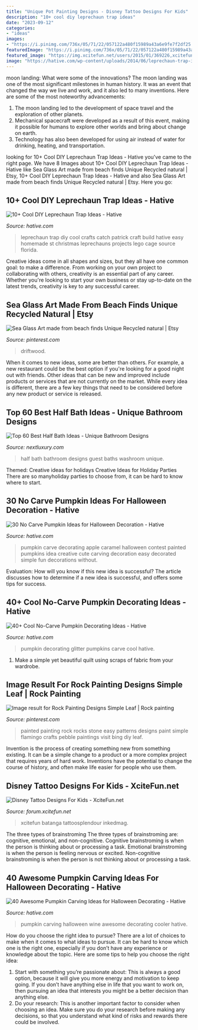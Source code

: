 ```yaml
---
title: "Unique Pot Painting Designs - Disney Tattoo Designs For Kids"
description: "10+ cool diy leprechaun trap ideas"
date: "2023-09-12"
categories:
- "ideas"
images:
- "https://i.pinimg.com/736x/05/71/22/057122a480f15989a43a6e9fe7f2df25.jpg"
featuredImage: "https://i.pinimg.com/736x/05/71/22/057122a480f15989a43a6e9fe7f2df25.jpg"
featured_image: "https://img.xcitefun.net/users/2015/01/369226,xcitefun-disney-tattoo-1.jpg"
image: "https://hative.com/wp-content/uploads/2014/06/leprechaun-trap-ideas/11-leprechaun-trap-ideas.jpg"
---
```



moon landing: What were some of the innovations?
The moon landing was one of the most significant milestones in human history. It was an event that changed the way we live and work, and it also led to many inventions. Here are some of the most noteworthy advancements: 
1) The moon landing led to the development of space travel and the exploration of other planets. 
2) Mechanical spacecraft were developed as a result of this event, making it possible for humans to explore other worlds and bring about change on earth. 
3) Technology has also been developed for using air instead of water for drinking, heating, and transportation.

	

		
looking for 10+ Cool DIY Leprechaun Trap Ideas - Hative you've came to the right page. We have 8 Images about 10+ Cool DIY Leprechaun Trap Ideas - Hative like Sea Glass Art made from beach finds Unique Recycled natural | Etsy, 10+ Cool DIY Leprechaun Trap Ideas - Hative and also Sea Glass Art made from beach finds Unique Recycled natural | Etsy. Here you go:
		
    
## 10+ Cool DIY Leprechaun Trap Ideas - Hative

<img loading=lazy src="https://hative.com/wp-content/uploads/2014/06/leprechaun-trap-ideas/11-leprechaun-trap-ideas.jpg" onerror="this.onerror=null;this.src='https://tse4.mm.bing.net/th?id=OIP.3JO5kcPcS9iL2H4T1Aj_ngHaJ4&amp;pid=15.1';" alt="10+ Cool DIY Leprechaun Trap Ideas - Hative">

_Source: hative.com_

>leprechaun trap diy cool crafts catch patrick craft build hative easy homemade st christmas leprechauns projects lego cage source florida. 

	

Creative ideas come in all shapes and sizes, but they all have one common goal: to make a difference. From working on your own project to collaborating with others, creativity is an essential part of any career. Whether you're looking to start your own business or stay up-to-date on the latest trends, creativity is key to any successful career.

    
## Sea Glass Art Made From Beach Finds Unique Recycled Natural | Etsy

<img loading=lazy src="https://i.pinimg.com/736x/45/3a/6b/453a6b2a06afe73a238972116ce75163.jpg" onerror="this.onerror=null;this.src='https://tse3.mm.bing.net/th?id=OIP.EpsH2ZK8oJOfDjLuMKwq4AHaJ6&amp;pid=15.1';" alt="Sea Glass Art made from beach finds Unique Recycled natural | Etsy">

_Source: pinterest.com_

>driftwood. 

	

When it comes to new ideas, some are better than others. For example, a new restaurant could be the best option if you're looking for a good night out with friends. Other ideas that can be new and improved include products or services that are not currently on the market. While every idea is different, there are a few key things that need to be considered before any new product or service is released.

    
## Top 60 Best Half Bath Ideas - Unique Bathroom Designs

<img loading=lazy src="http://nextluxury.com/wp-content/uploads/half-bath-ideas-1.jpg" onerror="this.onerror=null;this.src='https://tse2.mm.bing.net/th?id=OIP.qHvbEWZjFINKYSdQoqpyVgAAAA&amp;pid=15.1';" alt="Top 60 Best Half Bath Ideas - Unique Bathroom Designs">

_Source: nextluxury.com_

>half bath bathroom designs guest baths washroom unique. 

	

Themed: Creative ideas for holidays
Creative Ideas for Holiday Parties
There are so manyholiday parties to choose from, it can be hard to know where to start.

    
## 30 No Carve Pumpkin Ideas For Halloween Decoration - Hative

<img loading=lazy src="https://hative.com/wp-content/uploads/2014/10/no-carve-pumpkin-ideas/4-caramel-apple.jpg" onerror="this.onerror=null;this.src='https://tse4.mm.bing.net/th?id=OIP.ZVifJVHUjIqDMw6u-qCJdAHaJ4&amp;pid=15.1';" alt="30 No Carve Pumpkin Ideas for Halloween Decoration - Hative">

_Source: hative.com_

>pumpkin carve decorating apple caramel halloween contest painted pumpkins idea creative cute carving decoration easy decorated simple fun decorations without. 

	

Evaluation: How will you know if this new idea is successful?
The article discusses how to determine if a new idea is successful, and offers some tips for success.

    
## 40+ Cool No-Carve Pumpkin Decorating Ideas - Hative

<img loading=lazy src="http://hative.com/wp-content/uploads/2016/09/no-carve-pumpkin-decorating/27-no-carve-pumpkin-decorating-ideas.jpg" onerror="this.onerror=null;this.src='https://tse1.mm.bing.net/th?id=OIP.6C2NZcdZOeOgxUcYliZvcwHaJ3&amp;pid=15.1';" alt="40+ Cool No-Carve Pumpkin Decorating Ideas - Hative">

_Source: hative.com_

>pumpkin decorating glitter pumpkins carve cool hative. 

	

1. Make a simple yet beautiful quilt using scraps of fabric from your wardrobe.

    
## Image Result For Rock Painting Designs Simple Leaf | Rock Painting

<img loading=lazy src="https://i.pinimg.com/736x/05/71/22/057122a480f15989a43a6e9fe7f2df25.jpg" onerror="this.onerror=null;this.src='https://tse3.mm.bing.net/th?id=OIP.DKBZeEkKGkYywM_hGinFwwHaLY&amp;pid=15.1';" alt="Image result for Rock Painting Designs Simple Leaf | Rock painting">

_Source: pinterest.com_

>painted painting rock rocks stone easy patterns designs paint simple flamingo crafts pebble paintings visit bing diy leaf. 

	

Invention is the process of creating something new from something existing. It can be a simple change to a product or a more complex project that requires years of hard work. Inventions have the potential to change the course of history, and often make life easier for people who use them.

    
## Disney Tattoo Designs For Kids - XciteFun.net

<img loading=lazy src="https://img.xcitefun.net/users/2015/01/369226,xcitefun-disney-tattoo-1.jpg" onerror="this.onerror=null;this.src='https://tse2.mm.bing.net/th?id=OIP.avWZgXU_XWB3TDpYtd25TgHaLH&amp;pid=15.1';" alt="Disney Tattoo Designs For Kids - XciteFun.net">

_Source: forum.xcitefun.net_

>xcitefun batanga tattoosplendour inkedmag. 

	

The three types of brainstroming
The three types of brainstroming are: cognitive, emotional, and non-cognitive. Cognitive brainstroming is when the person is thinking about or processing a task. Emotional brainstroming is when the person is feeling nervous or excited. Non-cognitive brainstroming is when the person is not thinking about or processing a task.

    
## 40 Awesome Pumpkin Carving Ideas For Halloween Decorating - Hative

<img loading=lazy src="https://hative.com/wp-content/uploads/2014/10/pumpkin-carving-ideas/30-wine-cooler-pumpkin.jpg" onerror="this.onerror=null;this.src='https://tse4.mm.bing.net/th?id=OIP.8FEsfgfBW_9Kq2kfCDJ__AHaLr&amp;pid=15.1';" alt="40 Awesome Pumpkin Carving Ideas for Halloween Decorating - Hative">

_Source: hative.com_

>pumpkin carving halloween wine awesome decorating cooler hative. 

	

How do you choose the right idea to pursue?
There are a lot of choices to make when it comes to what ideas to pursue. It can be hard to know which one is the right one, especially if you don’t have any experience or knowledge about the topic. Here are some tips to help you choose the right idea: 
1. Start with something you’re passionate about: This is always a good option, because it will give you more energy and motivation to keep going. If you don’t have anything else in life that you want to work on, then pursuing an idea that interests you might be a better decision than anything else. 
2. Do your research: This is another important factor to consider when choosing an idea. Make sure you do your research before making any decisions, so that you understand what kind of risks and rewards there could be involved. 

